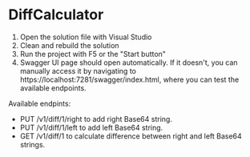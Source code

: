 # DiffCalculator
1. Open the solution file with Visual Studio
2. Clean and rebuild the solution
3. Run the project with F5 or the "Start button"
4. Swagger UI page should open automatically. If it doesn't, you can manually access it by navigating to https://localhost:7281/swagger/index.html, where you can test the available endpoints.

Available endpints:
- PUT /v1/diff/1/right to add right Base64 string.
- PUT /v1/diff/1/left to add left Base64 string.
- GET /v1/diff/1 to calculate difference between right and left Base64 strings.
